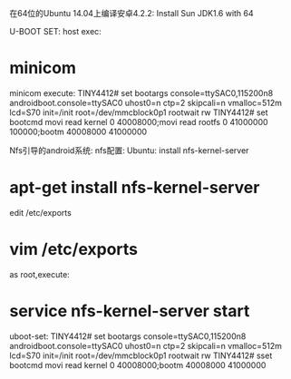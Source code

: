在64位的Ubuntu 14.04上编译安卓4.2.2:
Install Sun JDK1.6 with 64

U-BOOT SET:
host exec:
# minicom

minicom execute:
TINY4412# set bootargs console=ttySAC0,115200n8 androidboot.console=ttySAC0 uhost0=n ctp=2 skipcali=n vmalloc=512m lcd=S70 init=/init root=/dev/mmcblock0p1 rootwait rw 
TINY4412# set bootcmd movi read kernel 0 40008000\;movi read rootfs 0 41000000 100000\;bootm 40008000 41000000


Nfs引导的android系统:
nfs配置:
Ubuntu:
install nfs-kernel-server
# apt-get install nfs-kernel-server

edit /etc/exports
# vim /etc/exports

as root,execute:
# service nfs-kernel-server start

uboot-set:
TINY4412# set bootargs console=ttySAC0,115200n8 androidboot.console=ttySAC0 uhost0=n ctp=2 skipcali=n vmalloc=512m lcd=S70 init=/init root=/dev/mmcblock0p1 rootwait rw 
TINY4412# sset bootcmd movi read kernel 0 40008000\;bootm 40008000 41000000

